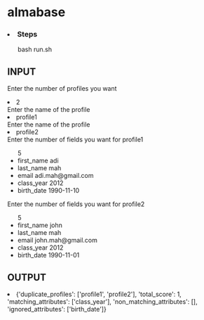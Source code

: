 # almabase
### <li>Steps</li>
<ol>bash run.sh</ol>

## INPUT
Enter the number of profiles you want
<li>2</li>
Enter the name of the profile
<li>profile1</li>
Enter the name of the profile
<li>profile2</li>
Enter the number of fields you want for profile1
<ul>5
<li>first_name adi</li>
<li>last_name mah</li>
<li>email adi.mah@gmail.com</li>
<li>class_year 2012</li>
<li>birth_date 1990-11-10</li>
</ul>

Enter the number of fields you want for profile2
<ul>5
<li>first_name john</li>
<li>last_name mah</li>
<li>email john.mah@gmail.com</li>
<li>class_year 2012</li>
<li>birth_date 1990-11-01</li>
</ul>

## OUTPUT
<li>
{'duplicate_profiles': ['profile1', 'profile2'], 'total_score': 1, 'matching_attributes': ['class_year'], 'non_matching_attributes': [], 'ignored_attributes': ['birth_date']}
</li>
